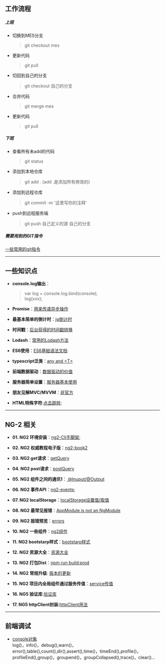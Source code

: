 ##  工作流程
##### 上班
* 切换到MES分支
    > git checkout mes
* 更新代码
    > git pull
* 切回到自己的分支
    > git checkout 自己的分支
* 合并代码
    > git merge mes
* 更新代码
    > git pull    

##### 下班
+ 查看所有未add的代码
    > git status
+ 添加到本地仓库
    > git add .   (add .是添加所有修改的)
+ 添加到远程仓库
    > git commit -m '这里写你的注释'
+ push到远程服务端
    > git push 自己定义的源 自己的分支 

##### 需要用到的GIT指令
[一些常用的git指令](gitInstructions/gitInstructions.md)

--- 

## 一些知识点
+ **console.log输出**：
    > var log = console.log.bind(console);  
    > log(xxx);
+ **Promise**：[用来传递异步操作](peomise)

+ **最基本简单的倒计时**：[jq倒计时](daojishi)

+ **时间戳**：[后台获得的时间戳转换](timeStamp)  

+ **Lodash**：[常用的Lodash方法](lodash)  

+ **ES6使用**：[ES6基础语法文档](es6)

+ **typescript泛类**：[any and \<T\>](typescript)

+ **前端数据驱动**：[数据驱动的价值](dataDriven)

+ **服务器简单设置**：[服务器基本使用](server)

+ **朋友见解MVC/MVVM**：[非官方](ng2/kanfa.md)

+ **HTML特殊字符**:[点击跳转](http://www.cnblogs.com/web-d/archive/2010/04/16/1713298.html);
---

## NG-2 相关
+ **01. NG2 环境安装**：[ng2-Cli手脚架](ng2/ng2-environmentalScience.md);

+ **02. NG2 权威教程电子版**：[ng2-book2](ng2)

+ **03. NG2 get请求**：[getQuery](ng2/ng2-getQuery.md)

+ **04. NG2 post请求**：[postQuery](./ng2/ng2-postQuery.md)

+ **05. NG2 组件之间的通讯1**：[ @Inuput/@Output](ng2/ng2-componentCommunication.md)

+ **06. NG2 事件API**：[ng2-events](https://developer.mozilla.org/en-US/docs/Web/Events);

+ **07. NG2 localStorage**：[localStorage设置值/取值](ng2/ng2-localStorage.md)

+ **08. NG2 最常见报错**：[AppModule is not an NgModule](ng2/ng2-AppModule.md)

+ **09. NG2 报错预览**：[errors](./ng2/ng2-errors.md)

+ **10. NG2 一些组件**：[ng2组件](https://github.com/brillout/awesome-angular-components)

+ **11. NG2 bootstarp样式**：[bootstarp样式](http://valor-software.com/ngx-bootstrap)

+ **12. NG2 资源大全**：[资源大全](https://github.com/ascode/awesome-ng2)

+ **13. NG2 打包Dist**：[npm run build:prod](./ng2/ng2-ci.md)

+ **14. NG2 常规升级**: [版本的更新](./ng2/ng2-updata.md)

+ **15. NG2 项目内全局组件通过服务传值**：[service传值](./ng2/ng2-servicEvent.md)

+ **16. NG5 验证库**:[验证库](./ng2/ng5-validator.md)

+ **17. NG5 httpClient封装**:[httpClient用法](./ng2/ng5-httpClient.md)
--- 

## 前端调试
+ [console对象](debug/console.md)  
log()，info()，debug(),warn()，error(),table(),count(),dir(),assert(),time()，timeEnd(),profile()，profileEnd(),group()，groupend()，groupCollapsed(),trace()，clear()...

